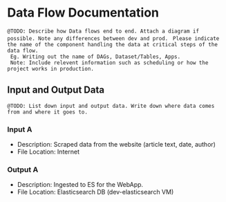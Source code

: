 # Data Flow Documentation
``` @TODO: Describe how Data flows end to end. Attach a diagram if possible. Note any differences between dev and prod. ```
``` Please indicate the name of the component handling the data at critical steps of the data flow.``` <br>
``` Eg. Writing out the name of DAGs, Dataset/Tables, Apps.``` <br>
``` Note: Include relevent information such as scheduling or how the project works in production.```

## Input and Output Data
``` @TODO: List down input and output data. Write down where data comes from and where it goes to. ```
### Input A
- Description: Scraped data from the website (article text, date, author)
- File Location: Internet
### Output A
- Description: Ingested to ES for the WebApp.
- File Location: Elasticsearch DB (dev-elasticsearch VM)